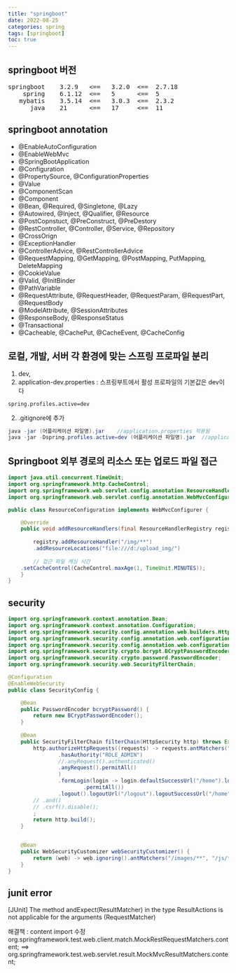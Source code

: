 ```yaml
---
title: "springboot"
date: 2022-08-25
categories: spring  
tags: [springboot]
toc: true
---
```

## springboot 버전
<pre>
springboot    3.2.9   <==   3.2.0  <==  2.7.18
    spring    6.1.12  <==   5      <==  5
   mybatis    3.5.14  <==   3.0.3  <==  2.3.2
      java    21      <==   17     <==  11
</pre>

## springboot annotation
- @EnableAutoConfiguration
- @EnableWebMvc
- @SpringBootApplication
- @Configuration
- @PropertySource, @ConfigurationProperties
- @Value
- @ComponentScan
- @Component
- @Bean, @Required, @Singletone, @Lazy
- @Autowired, @Inject, @Qualifier, @Resource
- @PostCopnstuct, @PreConstruct, @PreDestory
- @RestController, @Controller, @Service, @Repository
- @CrossOrign
- @ExceptionHandler
- @ControllerAdvice, @RestControllerAdvice
- @RequestMapping, @GetMapping, @PostMapping, PutMapping, DeleteMapping
- @CookieValue
- @Valid, @InitBinder
- @PathVariable
- @RequestAttribute, @RequestHeader, @RequestParam, @RequestPart, @RequestBody
- @ModelAttribute, @SessionAttributes
- @ResponseBody, @ResponseStatus
- @Transactional
- @Cacheable, @CachePut, @CacheEvent, @CacheConfig


##  로컬, 개발, 서버 각 환경에 맞는 스프링 프로파일 분리

1. dev, 
1. application-dev.properties : 스프링부트에서 활성 프로파일의 기본값은 dev이다
```properties
spring.profiles.active=dev
```
2. .gitignore에 추가

```java
java -jar (어플리케이션 파일명).jar    //application.properties 적용됨
java -jar -Dspring.profiles.active=dev (어플리케이션 파일명).jar  //application-dev.properties 파일이 적용됨
```

## Springboot 외부 경로의 리소스 또는 업로드 파일 접근
```java
import java.util.concurrent.TimeUnit;
import org.springframework.http.CacheControl;
import org.springframework.web.servlet.config.annotation.ResourceHandlerRegistry;
import org.springframework.web.servlet.config.annotation.WebMvcConfigurer;

public class ResourceConfiguration implements WebMvcConfigurer {

    @Override
    public void addResourceHandlers(final ResourceHandlerRegistry registry) {
	
        registry.addResourceHandler("/img/**")
        .addResourceLocations("file:///d:/upload_img/")      
        
        // 접근 파일 캐싱 시간 
	.setCacheControl(CacheControl.maxAge(1, TimeUnit.MINUTES));
    }
}
```

## security
```java
import org.springframework.context.annotation.Bean;
import org.springframework.context.annotation.Configuration;
import org.springframework.security.config.annotation.web.builders.HttpSecurity;
import org.springframework.security.config.annotation.web.configuration.EnableWebSecurity;
import org.springframework.security.config.annotation.web.configuration.WebSecurityCustomizer;
import org.springframework.security.crypto.bcrypt.BCryptPasswordEncoder;
import org.springframework.security.crypto.password.PasswordEncoder;
import org.springframework.security.web.SecurityFilterChain;

@Configuration
@EnableWebSecurity
public class SecurityConfig {

	@Bean
	public PasswordEncoder bcryptPassword() {
		return new BCryptPasswordEncoder();
	}
	
	@Bean
	public SecurityFilterChain filterChain(HttpSecurity http) throws Exception {
		http.authorizeHttpRequests((requests) -> requests.antMatchers("/home", "/").permitAll().antMatchers("/admin/**")
				.hasAuthority("ROLE_ADMIN")
				//.anyRequest().authenticated()
				.anyRequest().permitAll()
				)
				.formLogin(login -> login.defaultSuccessUrl("/home").loginPage("/login").usernameParameter("userid")
						.permitAll())
				.logout().logoutUrl("/logout").logoutSuccessUrl("/home").permitAll()
		// .and()
		// .csrf().disable();
		;
		return http.build();
	}


	@Bean
	public WebSecurityCustomizer webSecurityCustomizer() {
		return (web) -> web.ignoring().antMatchers("/images/**", "/js/**", "/css/**");
	}
}
```

## junit error
[JUnit] The method andExpect(ResultMatcher) in the type ResultActions is not applicable for the arguments (RequestMatcher)

해결책 : content import 수정
org.springframework.test.web.client.match.MockRestRequestMatchers.content;
==>    org.springframework.test.web.servlet.result.MockMvcResultMatchers.content;
